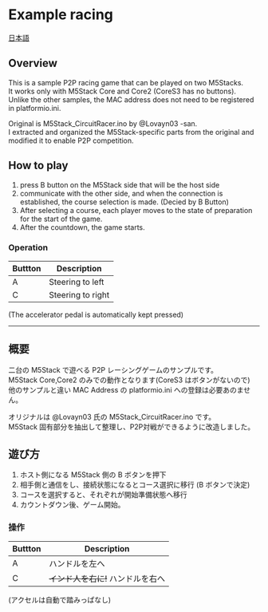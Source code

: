 # Example racing

[日本語](#概要)

## Overview
This is a sample P2P racing game that can be played on two M5Stacks.  
It works only with M5Stack Core and Core2 (CoreS3 has no buttons).  
Unlike the other samples, the MAC address does not need to be registered in platformio.ini.

Original is M5Stack_CircuitRacer.ino by @Lovayn03 -san.  
I extracted and organized the M5Stack-specific parts from the original and modified it to enable P2P competition.

## How to play

1. press B button on the M5Stack side that will be the host side
1. communicate with the other side, and when the connection is established, the course selection is made. (Decied by B Button)
1. After selecting a course, each player moves to the state of preparation for the start of the game. 
1. After the countdown, the game starts.


### Operation

|Buttton|Description|
|---|---|
|A|Steering to left|
|C|Steering to right|

(The accelerator pedal is automatically kept pressed)


---

## 概要
二台の M5Stack で遊べる P2P レーシングゲームのサンプルです。  
M5Stack Core,Core2 のみでの動作となります(CoreS3 はボタンがないので)  
他のサンプルと違い MAC Address の platformio.ini への登録は必要あのません。

オリジナルは @Lovayn03 氏の M5Stack_CircuitRacer.ino です。  
M5Stack 固有部分を抽出して整理し、P2P対戦ができるように改造しました。

## 遊び方

1. ホスト側になる M5Stack 側の B ボタンを押下
1. 相手側と通信をし、接続状態になるとコース選択に移行 (B ボタンで決定)
1. コースを選択すると、それぞれが開始準備状態へ移行
1. カウントダウン後、ゲーム開始。

### 操作

|Buttton|Description|
|---|---|
|A|ハンドルを左へ|
|C|~~インド人を右に!~~ ハンドルを右へ|

(アクセルは自動で踏みっぱなし)

